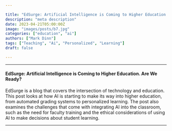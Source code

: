 ```yaml
---

title: "EdSurge: Artificial Intelligence is Coming to Higher Education. Are We Ready?"
description: "meta description"
date: 2023-04-21T05:00:00Z
image: "images/posts/b7.jpg"
categories: ["education", "ai"]
authors: ["Mark Dinn"]
tags: ["Teaching", "Ai", "Personalized", "Learning"]
draft: false

---
```


---

#### EdSurge: Artificial Intelligence is Coming to Higher Education. Are We Ready?

EdSurge is a blog that covers the intersection of technology and education. This post looks at how AI is starting to make its way into higher education, from automated grading systems to personalized learning. The post also examines the challenges that come with integrating AI into the classroom, such as the need for faculty training and the ethical considerations of using AI to make decisions about student learning.




---

